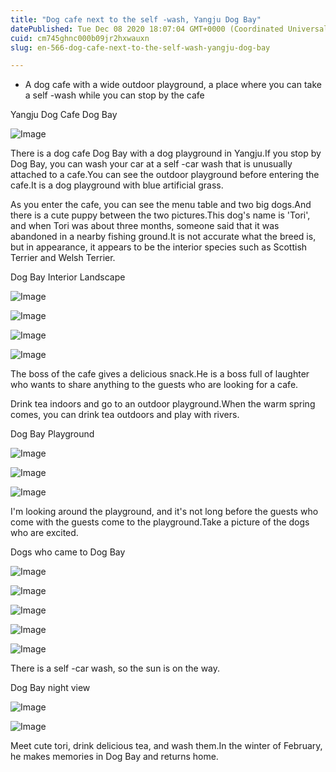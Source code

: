 ```yaml
---
title: "Dog cafe next to the self -wash, Yangju Dog Bay"
datePublished: Tue Dec 08 2020 18:07:04 GMT+0000 (Coordinated Universal Time)
cuid: cm745ghnc000b09jr2hxwauxn
slug: en-566-dog-cafe-next-to-the-self-wash-yangju-dog-bay

---
```



- A dog cafe with a wide outdoor playground, a place where you can take a self -wash while you can stop by the cafe

Yangju Dog Cafe Dog Bay

![Image](https://cdn.hashnode.com/res/hashnode/image/upload/v1739500081297/353a2ba1-da3a-4cce-97f1-00b9f7441d94.jpeg)

There is a dog cafe Dog Bay with a dog playground in Yangju.If you stop by Dog Bay, you can wash your car at a self -car wash that is unusually attached to a cafe.You can see the outdoor playground before entering the cafe.It is a dog playground with blue artificial grass.

As you enter the cafe, you can see the menu table and two big dogs.And there is a cute puppy between the two pictures.This dog's name is 'Tori', and when Tori was about three months, someone said that it was abandoned in a nearby fishing ground.It is not accurate what the breed is, but in appearance, it appears to be the interior species such as Scottish Terrier and Welsh Terrier.

Dog Bay Interior Landscape

![Image](https://cdn.hashnode.com/res/hashnode/image/upload/v1739500084294/da405378-3e0e-481e-9cb0-bcce33defd91.jpeg)

![Image](https://cdn.hashnode.com/res/hashnode/image/upload/v1739500086960/78368546-0f03-4aa6-b0c4-05942fb73c7a.jpeg)

![Image](https://cdn.hashnode.com/res/hashnode/image/upload/v1739500089779/75ee8d5f-3f42-40eb-a2e2-125a225d21ec.jpeg)

![Image](https://cdn.hashnode.com/res/hashnode/image/upload/v1739500092311/2811a848-3d12-425d-b81a-6b313d5ad64b.jpeg)

The boss of the cafe gives a delicious snack.He is a boss full of laughter who wants to share anything to the guests who are looking for a cafe.

Drink tea indoors and go to an outdoor playground.When the warm spring comes, you can drink tea outdoors and play with rivers.

Dog Bay Playground

![Image](https://cdn.hashnode.com/res/hashnode/image/upload/v1739500094497/ac442ce1-7d42-45dc-aafb-68f78bf2ecfd.jpeg)

![Image](https://cdn.hashnode.com/res/hashnode/image/upload/v1739500097357/f16db27f-e829-49c9-94cb-a86dd8790338.jpeg)

![Image](https://cdn.hashnode.com/res/hashnode/image/upload/v1739500099659/4a960b9d-e8ff-407b-bfa5-b13023a640e9.jpeg)

I'm looking around the playground, and it's not long before the guests who come with the guests come to the playground.Take a picture of the dogs who are excited.

Dogs who came to Dog Bay

![Image](https://cdn.hashnode.com/res/hashnode/image/upload/v1739500102058/45b369fb-e49f-44e6-af2e-eb65a4835782.jpeg)

![Image](https://cdn.hashnode.com/res/hashnode/image/upload/v1739500104450/dfe56adf-dda9-42e7-8bd2-d8f9ba0e5b9d.jpeg)

![Image](https://cdn.hashnode.com/res/hashnode/image/upload/v1739500106677/e2b575b1-6254-42a9-98e5-6dbe262172b6.jpeg)

![Image](https://cdn.hashnode.com/res/hashnode/image/upload/v1739500108815/c5c4e27c-8159-4bd6-9472-bfde3da69f7b.jpeg)

![Image](https://cdn.hashnode.com/res/hashnode/image/upload/v1739500111200/ad08476f-81e5-456c-bd19-70053040f245.jpeg)

There is a self -car wash, so the sun is on the way.

Dog Bay night view

![Image](https://cdn.hashnode.com/res/hashnode/image/upload/v1739500113272/573b913f-2f7c-4016-bae8-7fc8eb039ff5.jpeg)

![Image](https://cdn.hashnode.com/res/hashnode/image/upload/v1739500115716/244aa229-b2eb-4065-8843-647902d365f1.jpeg)

Meet cute tori, drink delicious tea, and wash them.In the winter of February, he makes memories in Dog Bay and returns home.